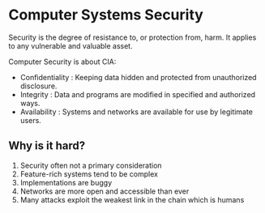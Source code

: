 # Computer Systems Security

Security is the degree of resistance to, or protection from, harm.
It applies to any vulnerable and valuable asset.

Computer Security is about CIA:

- Confidentiality : Keeping data hidden and protected from unauthorized disclosure.
- Integrity : Data and programs are modified in specified and authorized ways.
- Availability : Systems and networks are available for use by legitimate users.

## Why is it hard?

1. Security often not a primary consideration
2. Feature-rich systems tend to be complex
3. Implementations are buggy
4. Networks are more open and accessible than ever
5. Many attacks exploit the weakest link in the chain which is humans

